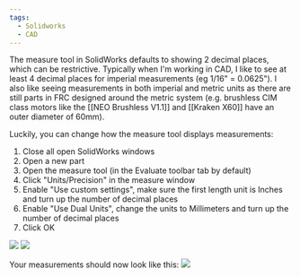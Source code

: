 ```yaml
---
tags:
  - Solidworks
  - CAD
---
```

The measure tool in SolidWorks defaults to showing 2 decimal places, which can be restrictive. Typically when I'm working in CAD, I like to see at least 4 decimal places for imperial measurements (eg 1/16" = 0.0625"). I also like seeing measurements in both imperial and metric units as there are still parts in FRC designed around the metric system (e.g. brushless CIM class motors like the [[NEO Brushless V1.1]] and [[Kraken X60]] have an outer diameter of 60mm).

Luckily, you can change how the measure tool displays measurements:
1. Close all open SolidWorks windows
2. Open a new part
3. Open the measure tool (in the Evaluate toolbar tab by default)
4. Click "Units/Precision" in the measure window
5. Enable "Use custom settings", make sure the first length unit is Inches and turn up the number of decimal places
6. Enable "Use Dual Units", change the units to Millimeters and turn up the number of decimal places
7. Click OK

![](https://i.imgur.com/GMzPadX.png)
![](https://i.imgur.com/Kp85GgV.png)

Your measurements should now look like this:
![](https://i.imgur.com/Qzwtkum.png)
